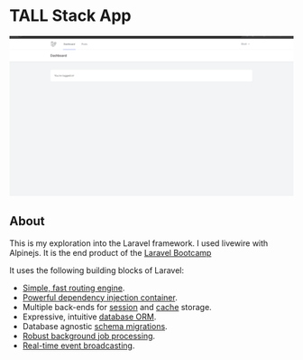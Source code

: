 # TALL Stack App

<p align="center">
    <img src=".github/demo.gif" alt="Demo Gif">
</p>

## About

This is my exploration into the Laravel framework. I used livewire with Alpinejs. It is the end product of the [Laravel Bootcamp](https://bootcamp.laravel.com)

It uses the following building blocks of Laravel:

-   [Simple, fast routing engine](https://laravel.com/docs/routing).
-   [Powerful dependency injection container](https://laravel.com/docs/container).
-   Multiple back-ends for [session](https://laravel.com/docs/session) and [cache](https://laravel.com/docs/cache) storage.
-   Expressive, intuitive [database ORM](https://laravel.com/docs/eloquent).
-   Database agnostic [schema migrations](https://laravel.com/docs/migrations).
-   [Robust background job processing](https://laravel.com/docs/queues).
-   [Real-time event broadcasting](https://laravel.com/docs/broadcasting).
